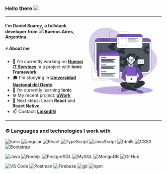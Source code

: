 ### Hello there <img src="https://media.giphy.com/media/hvRJCLFzcasrR4ia7z/giphy.gif" width="25px">
-----------
<a><img src="https://github.com/Danielsrz/Danielsrz/blob/main/Developer%20activity-bro.svg" align="right" height="250" /></a>
<h4>I'm Daniel Suarez, a fullstack developer from <img src="https://www.flaticon.es/svg/vstatic/svg/299/299750.svg?token=exp=1619453855~hmac=48be61c267dd856d52eaed3bcf6feb16" width="13"> Buenos Aires, Argentina. </h4>


#### ⚡ About me
- 💼 I'm currently working on **[Huenei IT Services](https://www.huenei.com)** in a project with **Ionic Framework**
- 🎓 I'm studying in **[Universidad Nacional del Oeste](https://www.uno.edu.ar)**
- 🌱 I’m currently learning **Ionic** 
- ⚙️ My recent project: **[uWork](https://github.com/Danielsrz/uwork-dev)**
- 👣 Next steps: Learn **React** and **React Native**
- 📫 Contact: **[LinkedIN](https://www.linkedin.com/in/dansuarez95/)**
&nbsp;
-----------

<h3>⚙️ Languages and technologies I work with</h3>
<p>
  <img alt="Ionic" src="https://img.shields.io/badge/-Ionic-45b8d8?style=flat-square&logo=ionic&logoColor=white" />
  <img alt="angular" src="https://img.shields.io/badge/-Angular-DD0031?style=flat-square&logo=angular&logoColor=white" />
  <img alt="React" src="https://img.shields.io/badge/-React-45b8d8?style=flat-square&logo=react&logoColor=white" />
  <img alt="TypeScript" src="https://img.shields.io/badge/-TypeScript-007ACC?style=flat-square&logo=typescript&logoColor=white" />
  <img alt="JavaScript" src="https://img.shields.io/badge/-JavaScript-yellow?style=flat-square&logo=javascript&logoColor=white" />
  <img alt="html5" src="https://img.shields.io/badge/-HTML5-E34F26?style=flat-square&logo=html5&logoColor=white" />
  <img alt="CSS3" src="https://img.shields.io/badge/-CSS3-1572B6?style=flat-square&logo=css3" />
  <img alt="Bootstrap" src="https://img.shields.io/badge/-Bootstrap-563D7C?style=flat-square&logo=bootstrap&logoColor=white" />
  </p>
  <p>
  <img alt="Java" src="https://img.shields.io/badge/Java-orange?style=flat-square&logo=java" />
  <img alt="Nodejs" src="https://img.shields.io/badge/-Nodejs-43853d?style=flat-square&logo=Node.js&logoColor=white" />
  <img alt="PostgreSQL" src="https://img.shields.io/badge/-PostgreSQL-336791?style=flat-square&logo=postgresql" />
  <img alt="MySQL" src="https://img.shields.io/badge/-MySQL-4479a1?style=flat-square&logo=mysql&logoColor=white" />
  <img alt="MongoDB" src="https://img.shields.io/badge/-MongoDB-13aa52?style=flat-square&logo=mongodb&logoColor=white" />
  <img alt="GitHub" src="https://img.shields.io/badge/-GitHub-181717?style=flat-square&logo=github" />
  </p>
  <p>
  <img alt="VS Code" src="https://img.shields.io/badge/-VS%20Code-007ACC?style=flat-square&logo=visual-studio-code" />
  <img alt="Postman" src="https://img.shields.io/badge/Postman-orange?style=flat-square&logo=postman&logoColor=white" />
  <img alt="Firebase" src="https://img.shields.io/badge/Firebase-yellow?style=flat-square&logo=firebase&logoColor=white" />
  <img alt="git" src="https://img.shields.io/badge/-Git-F05032?style=flat-square&logo=git&logoColor=white" />
  <img alt="npm" src="https://img.shields.io/badge/-NPM-CB3837?style=flat-square&logo=npm&logoColor=white" />
 
</p>
